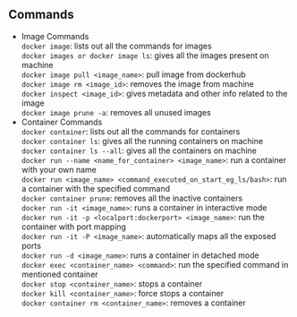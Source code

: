 ## Commands
- Image Commands  
    `docker image`: lists out all the commands for images  
    `docker images or docker image ls`: gives all the images present on machine  
    `docker image pull <image_name>`: pull image from dockerhub  
    `docker image rm <image_id>`: removes the image from machine  
    `docker inspect <image_id>`: gives metadata and other info related to the image  
    `docker image prune -a`: removes all unused images
- Container Commands  
    `docker container`: lists out all the commands for containers  
    `docker container ls`: gives all the running containers on machine  
    `docker container ls --all`: gives all the containers on machine  
    `docker run --name <name_for_container> <image_name>`: run a container with your own name  
    `docker run <image_name> <command_executed_on_start_eg_ls/bash>`: run a container with the specified command  
    `docker container prune`: removes all the inactive containers  
    `docker run -it <image_name>`: runs a container in interactive mode  
    `docker run -it -p <localport:dockerport> <image_name>`: run the container with port mapping  
    `docker run -it -P <image_name>`: automatically maps all the exposed ports  
    `docker run -d <image_name>`: runs a container in detached mode  
    `docker exec <container_name> <command>`: run the specified command in mentioned container  
    `docker stop <container_name>`: stops a container  
    `docker kill <container_name>`: force stops a container  
    `docker container rm <container_name>`: removes a container